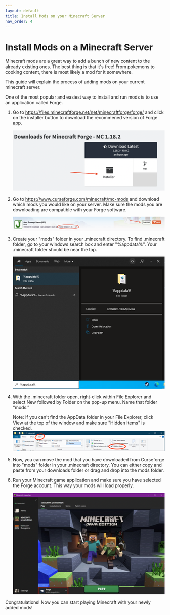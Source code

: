 ```yaml
---
layout: default
title: Install Mods on your Minecraft Server
nav_order: 4
---
```


# Install Mods on a Minecraft Server

Minecraft mods are a great way to add a bunch of new content to the already existing ones. The best thing is that it's free! From pokemons to cooking content, there is most likely a mod for it somewhere.

This guide will explain the process of adding mods on your current minecraft server.


One of the most popular and easiest way to install and run mods is to use an application called Forge.

1. Go to https://files.minecraftforge.net/net/minecraftforge/forge/ and click on the installer button to download the recommened version of Forge app.

    ![Minecraft Task](../assets/images/mods/download_forge.png)


2. Go to https://www.curseforge.com/minecraft/mc-mods and download which mods you would like on your server. Make sure the mods you are downloading are compatible with your Forge software.
    
    ![Minecraft Task](../assets/images/mods/Curseforge_download_mod.png)


3. Create your "mods" folder in your .minecraft directory. To find .minecraft folder, go to your windows search box and enter "%appdata%". Your .minecraft folder should be near the top.

    ![Minecraft Task](../assets/images/mods/appdata_search.png)


4. With the .minecraft folder open, right-click within File Explorer and select New followed by Folder on the pop-up menu. Name that folder “mods.”

    Note: If you can't find the AppData folder in your File Explorer, click View at the top of the window and make sure "Hidden Items" is checked.
    ![Minecraft Task](../assets/images/mods/hidden_items.png)

5. Now, you can move the mod that you have downloaded from Curseforge into "mods" folder in your .minecraft directory. You can either copy and paste from your downloads folder or drag and drop into the mods folder.


6. Run your Minecraft game application and make sure you have selected the Forge account. This way your mods will load properly.

    ![Minecraft Task](../assets/images/mods/select_forge_account.png)


Congratulations! Now you can start playing Minecraft with your newly added mods!